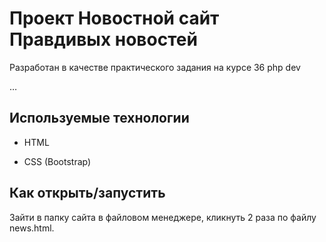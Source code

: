 # Проект Новостной сайт Правдивых новостей

Разработан в качестве практического задания на курсе 36 php dev

…

## Используемые технологии

* HTML

* CSS (Bootstrap)



## Как открыть/запустить

Зайти в папку сайта в файловом менеджере, кликнуть 2 раза по файлу news.html.
